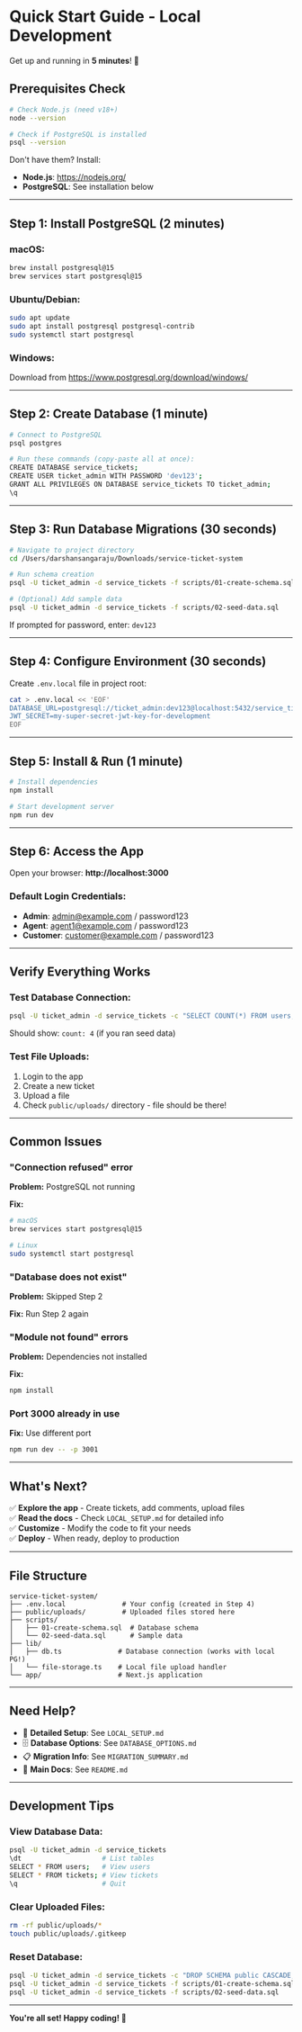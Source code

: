 # Quick Start Guide - Local Development

Get up and running in **5 minutes**! 🚀

## Prerequisites Check

```bash
# Check Node.js (need v18+)
node --version

# Check if PostgreSQL is installed
psql --version
```

Don't have them? Install:
- **Node.js**: https://nodejs.org/
- **PostgreSQL**: See installation below

---

## Step 1: Install PostgreSQL (2 minutes)

### macOS:
```bash
brew install postgresql@15
brew services start postgresql@15
```

### Ubuntu/Debian:
```bash
sudo apt update
sudo apt install postgresql postgresql-contrib
sudo systemctl start postgresql
```

### Windows:
Download from https://www.postgresql.org/download/windows/

---

## Step 2: Create Database (1 minute)

```bash
# Connect to PostgreSQL
psql postgres

# Run these commands (copy-paste all at once):
CREATE DATABASE service_tickets;
CREATE USER ticket_admin WITH PASSWORD 'dev123';
GRANT ALL PRIVILEGES ON DATABASE service_tickets TO ticket_admin;
\q
```

---

## Step 3: Run Database Migrations (30 seconds)

```bash
# Navigate to project directory
cd /Users/darshansangaraju/Downloads/service-ticket-system

# Run schema creation
psql -U ticket_admin -d service_tickets -f scripts/01-create-schema.sql

# (Optional) Add sample data
psql -U ticket_admin -d service_tickets -f scripts/02-seed-data.sql
```

If prompted for password, enter: `dev123`

---

## Step 4: Configure Environment (30 seconds)

Create `.env.local` file in project root:

```bash
cat > .env.local << 'EOF'
DATABASE_URL=postgresql://ticket_admin:dev123@localhost:5432/service_tickets
JWT_SECRET=my-super-secret-jwt-key-for-development
EOF
```

---

## Step 5: Install & Run (1 minute)

```bash
# Install dependencies
npm install

# Start development server
npm run dev
```

---

## Step 6: Access the App

Open your browser: **http://localhost:3000**

### Default Login Credentials:
- **Admin**: admin@example.com / password123
- **Agent**: agent1@example.com / password123
- **Customer**: customer@example.com / password123

---

## Verify Everything Works

### Test Database Connection:
```bash
psql -U ticket_admin -d service_tickets -c "SELECT COUNT(*) FROM users;"
```
Should show: `count: 4` (if you ran seed data)

### Test File Uploads:
1. Login to the app
2. Create a new ticket
3. Upload a file
4. Check `public/uploads/` directory - file should be there!

---

## Common Issues

### "Connection refused" error
**Problem:** PostgreSQL not running

**Fix:**
```bash
# macOS
brew services start postgresql@15

# Linux
sudo systemctl start postgresql
```

### "Database does not exist"
**Problem:** Skipped Step 2

**Fix:** Run Step 2 again

### "Module not found" errors
**Problem:** Dependencies not installed

**Fix:**
```bash
npm install
```

### Port 3000 already in use
**Fix:** Use different port
```bash
npm run dev -- -p 3001
```

---

## What's Next?

✅ **Explore the app** - Create tickets, add comments, upload files  
✅ **Read the docs** - Check `LOCAL_SETUP.md` for detailed info  
✅ **Customize** - Modify the code to fit your needs  
✅ **Deploy** - When ready, deploy to production  

---

## File Structure

```
service-ticket-system/
├── .env.local              # Your config (created in Step 4)
├── public/uploads/         # Uploaded files stored here
├── scripts/
│   ├── 01-create-schema.sql  # Database schema
│   └── 02-seed-data.sql      # Sample data
├── lib/
│   ├── db.ts              # Database connection (works with local PG!)
│   └── file-storage.ts    # Local file upload handler
└── app/                   # Next.js application
```

---

## Need Help?

- 📖 **Detailed Setup**: See `LOCAL_SETUP.md`
- 🗄️ **Database Options**: See `DATABASE_OPTIONS.md`
- 📋 **Migration Info**: See `MIGRATION_SUMMARY.md`
- 📝 **Main Docs**: See `README.md`

---

## Development Tips

### View Database Data:
```bash
psql -U ticket_admin -d service_tickets
\dt                    # List tables
SELECT * FROM users;   # View users
SELECT * FROM tickets; # View tickets
\q                     # Quit
```

### Clear Uploaded Files:
```bash
rm -rf public/uploads/*
touch public/uploads/.gitkeep
```

### Reset Database:
```bash
psql -U ticket_admin -d service_tickets -c "DROP SCHEMA public CASCADE; CREATE SCHEMA public;"
psql -U ticket_admin -d service_tickets -f scripts/01-create-schema.sql
psql -U ticket_admin -d service_tickets -f scripts/02-seed-data.sql
```

---

**You're all set! Happy coding! 🎉**
